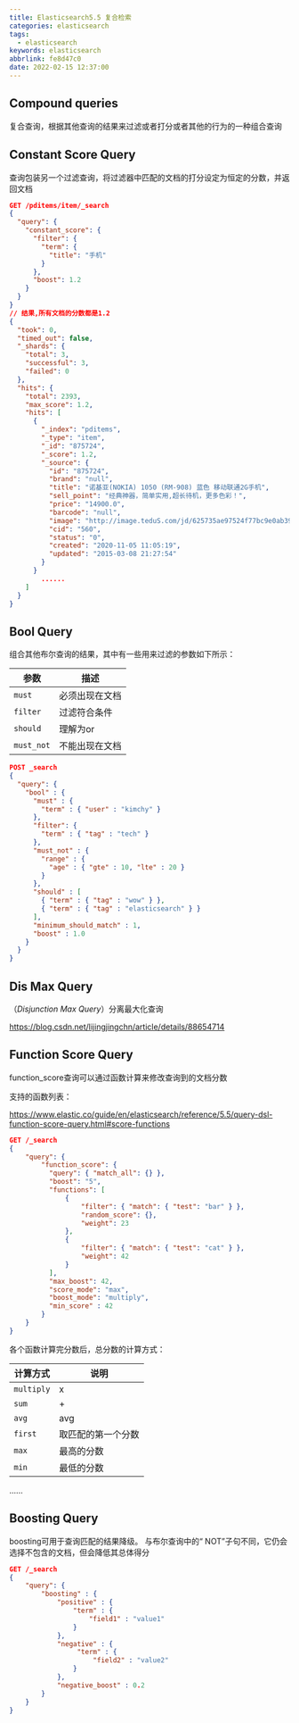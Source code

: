 ```yaml
---
title: Elasticsearch5.5 复合检索
categories: elasticsearch
tags:
  - elasticsearch
keywords: elasticsearch
abbrlink: fe8d47c0
date: 2022-02-15 12:37:00
---
```



## Compound queries

复合查询，根据其他查询的结果来过滤或者打分或者其他的行为的一种组合查询

## Constant Score Query

查询包装另一个过滤查询，将过滤器中匹配的文档的打分设定为恒定的分数，并返回文档

```json
GET /pditems/item/_search
{
  "query": {
    "constant_score": {
      "filter": {
        "term": {
          "title": "手机"
        }
      },
      "boost": 1.2
    }
  }
}
// 结果,所有文档的分数都是1.2
{
  "took": 0,
  "timed_out": false,
  "_shards": {
    "total": 3,
    "successful": 3,
    "failed": 0
  },
  "hits": {
    "total": 2393,
    "max_score": 1.2,
    "hits": [
      {
        "_index": "pditems",
        "_type": "item",
        "_id": "875724",
        "_score": 1.2,
        "_source": {
          "id": "875724",
          "brand": "null",
          "title": "诺基亚(NOKIA) 1050 (RM-908) 蓝色 移动联通2G手机",
          "sell_point": "经典神器，简单实用,超长待机，更多色彩！",
          "price": "14900.0",
          "barcode": "null",
          "image": "http://image.teduS.com/jd/625735ae97524f77bc9e0ab39e0d2a2b.jpg",
          "cid": "560",
          "status": "0",
          "created": "2020-11-05 11:05:19",
          "updated": "2015-03-08 21:27:54"
        }
      }
        ......
    ]
  }
}
```

## Bool Query

组合其他布尔查询的结果，其中有一些用来过滤的参数如下所示：

| 参数       | 描述           |
| ---------- | -------------- |
| `must`     | 必须出现在文档 |
| `filter`   | 过滤符合条件   |
| `should`   | 理解为or       |
| `must_not` | 不能出现在文档 |

```json
POST _search
{
  "query": {
    "bool" : {
      "must" : {
        "term" : { "user" : "kimchy" }
      },
      "filter": {
        "term" : { "tag" : "tech" }
      },
      "must_not" : {
        "range" : {
          "age" : { "gte" : 10, "lte" : 20 }
        }
      },
      "should" : [
        { "term" : { "tag" : "wow" } },
        { "term" : { "tag" : "elasticsearch" } }
      ],
      "minimum_should_match" : 1,
      "boost" : 1.0
    }
  }
}
```

## Dis Max Query

（*Disjunction Max Query*）分离最大化查询

https://blog.csdn.net/lijingjingchn/article/details/88654714

## Function Score Query

function_score查询可以通过函数计算来修改查询到的文档分数

支持的函数列表：

https://www.elastic.co/guide/en/elasticsearch/reference/5.5/query-dsl-function-score-query.html#score-functions

```json
GET /_search
{
    "query": {
        "function_score": {
          "query": { "match_all": {} },
          "boost": "5", 
          "functions": [
              {
                  "filter": { "match": { "test": "bar" } },
                  "random_score": {}, 
                  "weight": 23
              },
              {
                  "filter": { "match": { "test": "cat" } },
                  "weight": 42
              }
          ],
          "max_boost": 42,
          "score_mode": "max",
          "boost_mode": "multiply",
          "min_score" : 42
        }
    }
}
```

各个函数计算完分数后，总分数的计算方式：

| 计算方式   | 说明               |
| ---------- | ------------------ |
| `multiply` | x                  |
| `sum`      | +                  |
| `avg`      | avg                |
| `first`    | 取匹配的第一个分数 |
| `max`      | 最高的分数         |
| `min`      | 最低的分数         |

......

## Boosting Query

boosting可用于查询匹配的结果降级。 与布尔查询中的“ NOT”子句不同，它仍会选择不包含的文档，但会降低其总体得分

```json
GET /_search
{
    "query": {
        "boosting" : {
            "positive" : {
                "term" : {
                    "field1" : "value1"
                }
            },
            "negative" : {
                 "term" : {
                     "field2" : "value2"
                }
            },
            "negative_boost" : 0.2
        }
    }
}
```











